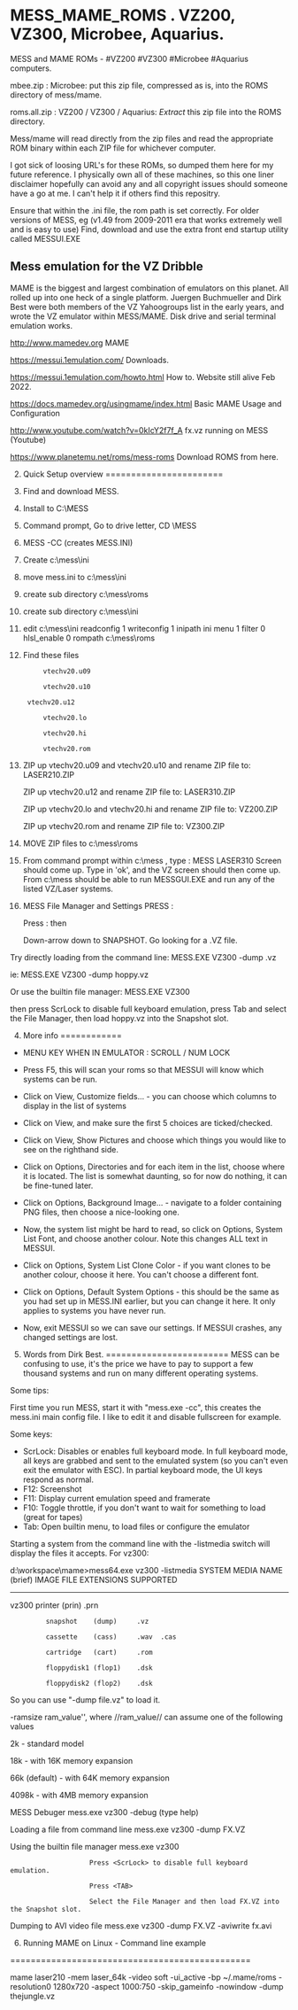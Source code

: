 # MESS_MAME_ROMS . VZ200, VZ300, Microbee, Aquarius.

MESS and MAME ROMs - #VZ200 #VZ300 #Microbee #Aquarius computers.


mbee.zip      : Microbee: put this zip file, compressed as is, into the ROMS directory of mess/mame. 

roms.all.zip  : VZ200 / VZ300 / Aquarius: *Extract* this zip file into the ROMS directory. 


Mess/mame will read directly from the zip files and read the appropriate ROM binary within each ZIP file for whichever computer.


I got sick of loosing URL's for these ROMs, so dumped them here for my future reference.
I physically own all of these machines, so this one liner disclaimer hopefully can avoid any and all copyright issues should someone have a go at me.
I can't help it if others find this repositry.




Ensure that within the .ini file, the rom path is set correctly.
For older versions of MESS, eg  (v1.49 from 2009-2011 era that works extremely well and is easy to use) Find, download and use the extra front end startup utility called MESSUI.EXE


Mess emulation for the VZ Dribble
-----------------------------------
MAME is the biggest and largest combination of emulators on this planet. All rolled up into one 
heck of a single platform. Juergen Buchmueller and Dirk Best were both members of the VZ Yahoogroups
list in the early years, and wrote the VZ emulator within MESS/MAME. 
Disk drive and serial terminal emulation works. 



http://www.mamedev.org				MAME			
			
https://messui.1emulation.com/			Downloads.

https://messui.1emulation.com/howto.html	How to. Website still alive Feb 2022.

https://docs.mamedev.org/usingmame/index.html	Basic MAME Usage and Configuration

http://www.youtube.com/watch?v=0kIcY2f7f_A	fx.vz running on MESS (Youtube)

https://www.planetemu.net/roms/mess-roms	Download ROMS from here.




2. Quick Setup overview
=======================

1. Find and download MESS.

2. Install to C:\MESS

3. Command prompt, Go to drive letter, CD \MESS

4. MESS -CC		(creates MESS.INI)

5. Create c:\mess\ini 

6. move mess.ini to c:\mess\ini

7. create sub directory 	c:\mess\roms

8. create sub directory 	c:\mess\ini

9. edit c:\mess\ini
	    	readconfig 		1
	    	writeconfig 	1
	    	inipath 		ini
	    	menu 		1
	    	filter 		0
	    	hlsl_enable 	0
	    	rompath             c:\mess\roms

9. Find these files

     		vtechv20.u09
		
     	 	vtechv20.u10
		
		vtechv20.u12
		
      		vtechv20.lo
		
      		vtechv20.hi
		
      		vtechv20.rom
		

10. ZIP up  vtechv20.u09 and vtechv20.u10 and rename ZIP file to: LASER210.ZIP

    ZIP up  vtechv20.u12 and rename ZIP file to: LASER310.ZIP
    
    ZIP up  vtechv20.lo and vtechv20.hi and rename ZIP file to: VZ200.ZIP
    
    ZIP up  vtechv20.rom and rename ZIP file to: VZ300.ZIP
    

11. MOVE ZIP files to c:\mess\roms

12. From command prompt within c:\mess , type :  	MESS LASER310
	Screen should come up. Type in 'ok', and the VZ screen should then come up.
    From c:\mess should be able to run MESSGUI.EXE and run any of the listed VZ/Laser systems.

13. MESS File Manager and Settings PRESS :

      Press :  <SCROLL LOCK> then <TAB>

      Down-arrow down to SNAPSHOT. Go looking for a .VZ file.





Try directly loading from the command line:    	MESS.EXE VZ300 -dump <file>.vz	

ie:	MESS.EXE VZ300 -dump hoppy.vz

Or use the builtin file manager:		MESS.EXE VZ300


then press ScrLock to disable full keyboard emulation, press Tab and select
the File Manager, then load hoppy.vz into the Snapshot slot.



4. More info
============

* MENU KEY WHEN IN EMULATOR : SCROLL / NUM LOCK

* Press F5, this will scan your roms so that MESSUI will know which systems can be run.

* Click on View, Customize fields... - you can choose which columns to display in the list of systems

* Click on View, and make sure the first 5 choices are ticked/checked.

* Click on View, Show Pictures and choose which things you would like to see on the righthand side.

* Click on Options, Directories and for each item in the list, choose where it is located. The list is somewhat daunting, so for now do nothing, it can be fine-tuned later.

* Click on Options, Background Image... - navigate to a folder containing PNG files, then choose a nice-looking one.

* Now, the system list might be hard to read, so click on Options, System List Font, and choose another colour. Note this changes ALL text in MESSUI.

* Click on Options, System List Clone Color - if you want clones to be another colour, choose it here. You can't choose a different font.

* Click on Options, Default System Options - this should be the same as you had set up in MESS.INI earlier, but you can change it here. It only applies to systems you have never run.

* Now, exit MESSUI so we can save our settings. If MESSUI crashes, any changed settings are lost. 






5. Words from Dirk Best.
========================
MESS can be confusing to use, it's the price we have to pay to support a few thousand 
systems and run on many different operating systems.

Some tips:

First time you run MESS, start it with "mess.exe -cc", this creates the mess.ini main 
config file. I like to edit it and disable fullscreen for example.

Some keys:

- ScrLock: Disables or enables full keyboard mode. In full keyboard mode, all
   keys are grabbed and sent to the emulated system (so you can't even exit the
   emulator with ESC). In partial keyboard mode, the UI keys respond as normal.
- F12: Screenshot
- F11: Display current emulation speed and framerate
- F10: Toggle throttle, if you don't want to wait for something to load (great for tapes)
- Tab: Open builtin menu, to load files or configure the emulator

Starting a system from the command line with the -listmedia switch will
display the files it accepts. For vz300:


d:\workspace\mame>mess64.exe vz300 -listmedia
 SYSTEM      MEDIA NAME (brief)   IMAGE FILE EXTENSIONS SUPPORTED
 
----------  --------------------  ------------------------------------


vz300        printer     (prin)     .prn

             snapshot    (dump)     .vz
	     
             cassette    (cass)     .wav  .cas
	     
             cartridge   (cart)     .rom
	     
             floppydisk1 (flop1)    .dsk
	     
             floppydisk2 (flop2)    .dsk
	     


So you can use "-dump file.vz" to load it.


-ramsize ram_value'', where //ram_value// can assume one of the following values 

  2k - standard model
  
  18k - with 16K memory expansion
  
  66k (default) - with 64K memory expansion
  
  4098k - with 4MB memory expansion

MESS Debuger 				mess.exe vz300 -debug			(type help)


Loading a file from command line	mess.exe vz300 -dump FX.VZ

Using the builtin file manager		mess.exe vz300

						Press <ScrLock> to disable full keyboard emulation.
						
						Press <TAB>
						
						Select the File Manager and then load FX.VZ into the Snapshot slot.
						

Dumping to AVI video file		mess.exe vz300 -dump FX.VZ -aviwrite fx.avi

						

6. Running MAME on Linux - Command line example

===============================================

mame laser210 -mem laser_64k -video soft -ui_active -bp ~/.mame/roms -resolution0 1280x720 -aspect 1000:750 -skip_gameinfo -nowindow -dump thejungle.vz 






